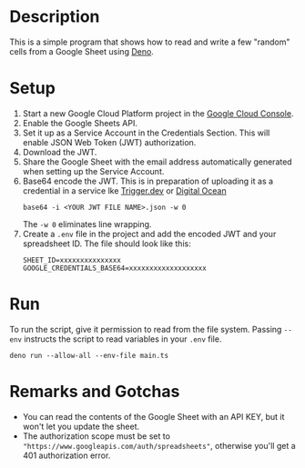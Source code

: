 # Description

This is a simple program that shows how to read and write a few "random" cells from a Google Sheet 
using [Deno](https://deno.com/).


# Setup

1. Start a new Google Cloud Platform project in the [Google Cloud Console](https://console.cloud.google.com).
2. Enable the Google Sheets API.
3. Set it up as a Service Account in the Credentials Section.  This will enable JSON Web Token (JWT) authorization.
4. Download the JWT.
5. Share the Google Sheet with the email address automatically generated when setting up the Service Account.
6. Base64 encode the JWT.  This is in preparation of uploading it as a credential in a service lke [Trigger.dev](https://trigger.dev/) or [Digital Ocean](https://www.digitalocean.com/)
   ```
   base64 -i <YOUR JWT FILE NAME>.json -w 0
   ```
   The `-w 0` eliminates line wrapping.
7. Create a `.env` file in the project and add the encoded JWT and your spreadsheet ID.  The file should look like this: 
   ```
   SHEET_ID=xxxxxxxxxxxxxxx
   GOOGLE_CREDENTIALS_BASE64=xxxxxxxxxxxxxxxxxxx
   ```

# Run 

To run the script, give it permission to read from the file system.  Passing `--env` instructs the script to 
read variables in your `.env` file.

```
deno run --allow-all --env-file main.ts
```

# Remarks and Gotchas

* You can read the contents of the Google Sheet with an API KEY, but it won't let you update the sheet.  
* The authorization scope must be set to  
  `"https://www.googleapis.com/auth/spreadsheets"`, otherwise you'll get a 401 authorization error.
